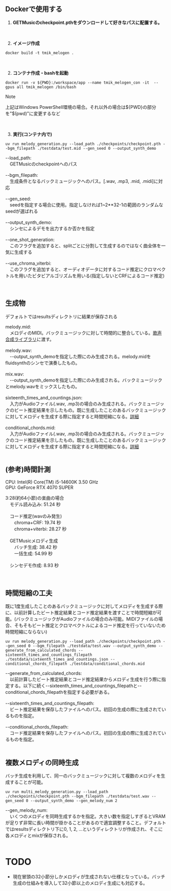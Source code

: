 
## Dockerで使用する

1. **GETMusicのcheckpoint.pthをダウンロードして好きなパスに配置する。**
<br>

2. **イメージ作成**
```
docker build -t tmik_melogen .
```
<br>

2. **コンテナ作成・bashを起動**
```
docker run -v ${PWD}:/workspace/app --name tmik_melogen_con -it  --gpus all tmik_melogen /bin/bash
```
> [!NOTE]
上記はWindows PowerShell環境の場合。それ以外の場合は\${PWD}の部分を"$(pwd)"に変更するなど

<br>


3. **実行(コンテナ内で)**
```
uv run melody_generation.py --load_path ./checkpoints/checkpoint.pth --bgm_filepath ./testdata/test.mid --gen_seed 0 --output_synth_demo
```

--load_path:  
&emsp;GETMusicのcheckpointへのパス  
<br>
--bgm_filepath:  
&emsp;生成条件となるバックミュージックへのパス。[.wav, .mp3, .mid, .midi]に対応  
<br>
--gen_seed:  
&emsp;seedを指定する場合に使用。指定しなければ1~2**32-1の範囲のランダムなseedが選ばれる  
<br>
--output_synth_demo:  
&emsp;シンセによるデモを出力するか否かを指定  
<br>
--one_shot_generation:  
&emsp;このフラグを追加すると、splitごとに分割して生成するのではなく曲全体を一気に生成する  
<br>
--use_chroma_viterbi:  
&emsp;このフラグを追加すると、オーディオデータに対するコード推定にクロマベクトルを用いたビタビアルゴリズムを用いる(指定しないとCRFによるコード推定)  

<br>

## 生成物
デフォルトではresultsディレクトリに結果が保存される  


melody.mid:  
&emsp;メロディのMIDI。バックミュージックに対して時間的に整合している。[歌声合成ライブラリ](https://github.com/satoshi-suehiro/tmik_make_vocal_mix)に渡す。  
<br>
melody.wav:  
&emsp;--output_synth_demoを指定した際にのみ生成される。melody.midをfluidsynthのシンセで演奏したもの。  
<br>
mix.wav:  
&emsp;--output_synth_demoを指定した際にのみ生成される。バックミュージックとmelody.wavをミックスしたもの。  
<br>
sixteenth_times_and_countings.json:  
&emsp;入力がAudioファイル(.wav, .mp3)の場合のみ生成される。バックミュージックのビート推定結果を示したもの。既に生成したことのあるバックミュージックに対してメロディを生成する際に指定すると時間短縮になる。[詳細](#時間短縮の工夫)  
<br>
conditional_chords.mid:  
&emsp;入力がAudioファイル(.wav, .mp3)の場合のみ生成される。バックミュージックのコード推定結果を示したもの。既に生成したことのあるバックミュージックに対してメロディを生成する際に指定すると時間短縮になる。[詳細](#時間短縮の工夫)  
<br>


## (参考)時間計測  
CPU: Intel(R) Core(TM) i5-14600K 3.50 GHz  
GPU: GeForce RTX 4070 SUPER

3:28(約64小節)の楽曲の場合  
&emsp;モデル読み込み: 51.24 秒  
<br>
&emsp;コード推定(wavのみ発生)  
&emsp;&emsp;chroma+CRF: 19.74 秒  
&emsp;&emsp;chroma+viterbi: 28.27 秒  
<br>
&emsp;GETMusicメロディ生成  
&emsp;&emsp;バッチ生成: 38.42 秒  
&emsp;&emsp;一括生成: 54.99 秒  
<br>
&emsp;シンセデモ作成: 8.93 秒  

<br>

## 時間短縮の工夫
既に1度生成したことのあるバックミュージックに対してメロディを生成する際に、以前計算したビート推定結果とコード推定結果を渡すことで時間短縮が可能。(バックミュージックがAudioファイルの場合のみ可能。MIDIファイルの場合、そもそもビート推定とクロマベクトルによるコード推定を行っていないため時間短縮にならない)

```
uv run melody_generation.py --load_path ./checkpoints/checkpoint.pth --gen_seed 0 --bgm_filepath ./testdata/test.wav --output_synth_demo --generate_from_calculated_chords --sixteenth_times_and_countings_filepath ./testdata/sixteenth_times_and_countings.json --conditional_chords_filepath ./testdata/conditional_chords.mid
```

--generate_from_calculated_chords:  
&emsp;以前計算したビート推定結果とコード推定結果からメロディ生成を行う際に指定する。以下に続く--sixteenth_times_and_countings_filepathと--conditional_chords_filepathを指定する必要がある。  
<br>
--sixteenth_times_and_countings_filepath:  
&emsp;ビート推定結果を保存したファイルへのパス。初回の生成の際に生成されているものを指定。  
<br>
--conditional_chords_filepath:  
&emsp;コード推定結果を保存したファイルへのパス。初回の生成の際に生成されているものを指定。  
<br>


## 複数メロディの同時生成
バッチ生成を利用して、同一のバックミュージックに対して複数のメロディを生成することが可能。
```
uv run multi_melody_generation.py --load_path ./checkpoints/checkpoint.pth --bgm_filepath ./testdata/test.wav --gen_seed 0 --output_synth_demo --gen_melody_num 2
```
--gen_melody_num:  
&emsp;いくつのメロディを同時生成するかを指定。大きい数を指定しすぎるとVRAMが足りず非常に長い時間が掛かることがあるので適宜調整すること。デフォルトではresultsディレクトリ下に0, 1, 2, ...というディレクトリが作成され、そこに各メロディとmixが保存される。  
<br>

# TODO
* 現在冒頭の32小節分しかメロディが生成されない仕様となっている。バッチ生成の仕組みを導入して32小節以上のメロディ生成にも対応する。